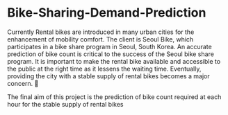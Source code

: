 # Bike-Sharing-Demand-Prediction
Currently Rental bikes are introduced in many urban cities for the enhancement of mobility comfort. The client is Seoul Bike, which participates in a bike share program in Seoul, South Korea. An accurate prediction of bike count is critical to the success of the Seoul bike share program. It is important to make the rental bike available and accessible to the public at the right time as it lessens the waiting time. Eventually, providing the city with a stable supply of rental bikes becomes a major concern. 

 The final aim of this project is the prediction of bike count required at each hour for the stable supply of rental bikes

